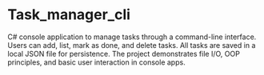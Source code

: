 # Task_manager_cli
 C# console application to manage tasks through a command-line interface. Users can add, list, mark as done, and delete tasks. All tasks are saved in a local JSON file for persistence. The project demonstrates file I/O, OOP principles, and basic user interaction in console apps.
